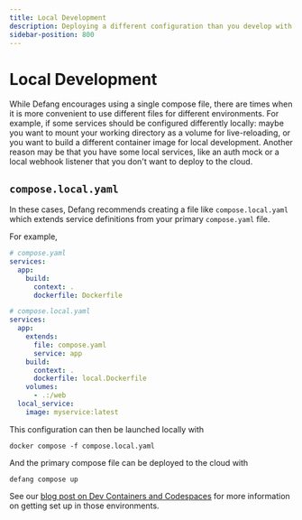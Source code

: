 ```yaml
---
title: Local Development
description: Deploying a different configuration than you develop with locally
sidebar-position: 800
---
```


# Local Development

While Defang encourages using a single compose file, there are times when it is more convenient to use different files for different environments. For example, if some services should be configured differently locally: maybe you want to mount your working directory as a volume for live-reloading, or you want to build a different container image for local development. Another reason may be that you have some local services, like an auth mock or a local webhook listener that you don't want to deploy to the cloud.

## `compose.local.yaml`

In these cases, Defang recommends creating a file like `compose.local.yaml` which extends service definitions from your primary `compose.yaml` file.

For example,

```yaml
# compose.yaml
services:
  app:
    build:
      context: .
      dockerfile: Dockerfile
```

```yaml
# compose.local.yaml
services:
  app:
    extends:
      file: compose.yaml
      service: app
    build:
      context: .
      dockerfile: local.Dockerfile
    volumes:
      - .:/web
  local_service:
    image: myservice:latest
 ```

This configuration can then be launched locally with

```
docker compose -f compose.local.yaml
```

And the primary compose file can be deployed to the cloud with

```
defang compose up
```

See our [blog post on Dev Containers and Codespaces](https://defang.io/blog/post/add-defang-to-your-developer-environments-instantly) for more information on getting set up in those environments.
